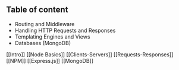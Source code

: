 ## Table of content
- Routing and Middleware
- Handling HTTP Requests and Responses
- Templating Engines and Views
- Databases (MongoDB)

[[Intro]]
[[Node Basics]]
[[Clients-Servers]]
[[Requests-Responses]]
[[NPM]]
[[Express.js]]
[[MongoDB]]
